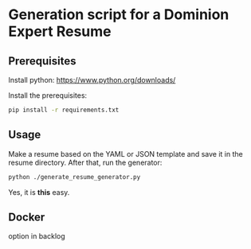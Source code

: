 # Generation script for a Dominion Expert Resume

## Prerequisites

Install python: <https://www.python.org/downloads/>

Install the prerequisites:

``` bash
pip install -r requirements.txt
```

## Usage

Make a resume based on the YAML or JSON template and save it in the resume directory.
After that, run the generator:

``` bash
python ./generate_resume_generator.py
```

Yes, it is __this__ easy.

## Docker

option in backlog